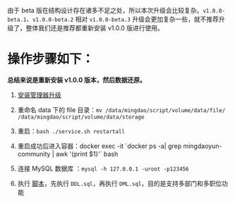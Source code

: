 由于 beta 版在结构设计存在诸多不足之处，所以本次升级会比较复杂。`v1.0.0-beta.1`、`v1.0.0-beta.2` 相对 `v1.0.0-beta.3` 升级会更加复杂一些，就不推荐升级了，整体我们还是推荐都重新安装 v1.0.0 版进行使用。

# 操作步骤如下：

**总结来说是重新安装 v1.0.0 版本，然后数据还原。**

1. [安装管理器升级]( https://github.com/mingdaocom/private-deployment/wiki/%E5%8D%95%E6%9C%BA%E6%A8%A1%E5%BC%8F%E7%89%88%E6%9C%AC%E5%8D%87%E7%BA%A7#%E5%AE%89%E8%A3%85%E7%AE%A1%E7%90%86%E5%99%A8%E5%8D%87%E7%BA%A7)

1. 重命名 data 下的 file 目录：`mv /data/mingdao/script/volume/data/file/ /data/mingdao/script/volume/data/storage`

1. 重启：`bash ./service.sh restartall`

1. 重启成功后进入容器：docker exec -it  \`docker ps -a| grep mingdaoyun-community | awk '{print $1}'\` bash

1. 连接 MySQL 数据库 ：`mysql -h 127.0.0.1 -uroot -p123456` 

1. 执行 [脚本](https://github.com/mingdaocom/private-deployment/tree/master/doc/upgrade/v1.0.0/db/mysql)，先执行 `DDL.sql`，再执行 `DML.sql`，目的是支持多部门和多职位功能




